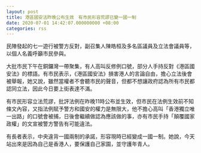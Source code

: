 ```yaml
---
layout: post
title: 港區國安法昨晚公布生效　有市民形容荒謬已變一國一制
date: 2020-07-01 14:42:07.000000000 +08:00
categories: rss
---
```


民陣發起的七一遊行被警方反對，副召集人陳皓桓及多名區議員及立法會議員等，以個人名義呼籲市民參與。

大批市民下午在銅鑼灣一帶聚集，有人高叫反修例口號，部分人手持反對《港區國安法》的標語。有市民表示，《港區國安法》損害港人的言論自由，擔心立法後會被舉報，她又說，雖然當權者不會聽市民的聲音，但都不想讓政府認為所有市民都認同立法，因此今日要上街表達不滿。

有市民形容立法荒謬，批評法例在昨晚11時公布並生效，但市民在法例生效前不知條文內容，又指法例賦予警方和國安的權力是無限大，他不擔心高叫「香港獨立唯一出路」的口號會被捕，日後會繼續做認為應該做的事，亦有市民手持「顛覆國家政權」的文宣被警方警告有可能違法。

有長者表示，中央違背一國兩制的承諾，形容現時已經變成一國一制。她說，今天站出來是因為自己是香港人，要保護自己家園，並守護年青人。
